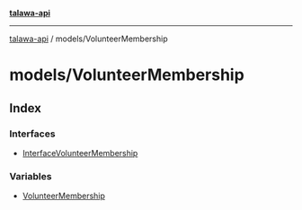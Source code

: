[**talawa-api**](../../README.md)

***

[talawa-api](../../modules.md) / models/VolunteerMembership

# models/VolunteerMembership

## Index

### Interfaces

- [InterfaceVolunteerMembership](interfaces/InterfaceVolunteerMembership.md)

### Variables

- [VolunteerMembership](variables/VolunteerMembership.md)
